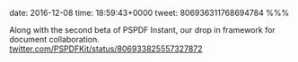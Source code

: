date: 2016-12-08
time: 18:59:43+0000
tweet: 806936311768694784
%%%

Along with the second beta of PSPDF Instant, our drop in framework for document collaboration. [twitter.com/PSPDFKit/status/806933825557327872](https://twitter.com/PSPDFKit/status/806933825557327872)
